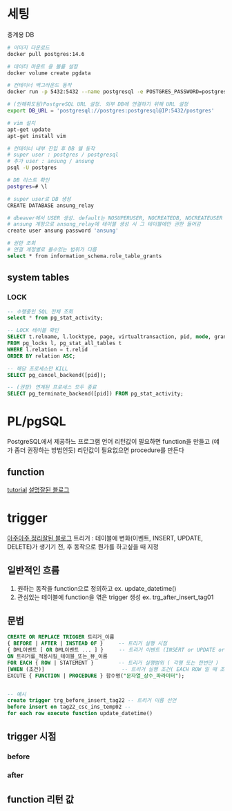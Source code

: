 # 세팅
중계용 DB
```bash
# 이미지 다운로드
docker pull postgres:14.6

# 데이터 마운트 용 볼륨 설정
docker volume create pgdata

# 컨테이너 백그라운드 동작
docker run -p 5432:5432 --name postgresql -e POSTGRES_PASSWORD=postgresql -e TZ=Asia/Seoul -v pgdata:/var/lib/postgresql/data -d postgres:14.6

# (안해줘도됨)PostgreSQL URL 설정. 외부 DB에 연결하기 위해 URL 설정
export DB_URL = 'postgresql://postgres:postgresql@IP:5432/postgres'

# vim 설치
apt-get update
apt-get install vim

# 컨테이너 내부 진입 후 DB 쉘 동작
# super user : postgres / postgresql
# 추가 user : ansung / ansung
psql -U postgres

# DB 리스트 확인
postgres=# \l

# super user로 DB 생성
CREATE DATABASE ansung_relay

# dbeaver에서 USER 생성. default는 NOSUPERUSER, NOCREATEDB, NOCREATEUSER
# ansung 계정으로 ansung_relay에 테이블 생성 시 그 테이블에만 권한 들어감
create user ansung password 'ansung'

# 권한 조회
# 연결 계정별로 볼수있는 범위가 다름
select * from information_schema.role_table_grants
```

## system tables
### LOCK
```SQL
-- 수행중인 SQL 전체 조회
select * from pg_stat_activity;

-- LOCK 테이블 확인
SELECT t.relname, l.locktype, page, virtualtransaction, pid, mode, granted 
FROM pg_locks l, pg_stat_all_tables t 
WHERE l.relation = t.relid 
ORDER BY relation ASC;

-- 해당 프로세스만 KILL
SELECT pg_cancel_backend([pid]);

-- (권장) 연계된 프로세스 모두 종료
SELECT pg_terminate_backend([pid]) FROM pg_stat_activity;

```

# PL/pgSQL
PostgreSQL에서 제공하느 프로그램 언어
리턴값이 필요하면 function을 만들고 (얘가 좀더 권장하는 방법인듯)
리턴값이 필요없으면 procedure를 만든다

## function
[tutorial](https://www.postgresqltutorial.com/postgresql-plpgsql/)
[설명잘된 블로그](http://www.gisdeveloper.co.kr/?s=pl%2Fpgsql+%ED%8A%9C%ED%86%A0%EB%A6%AC%EC%96%BC)

# trigger
[아주아주 정리잘된 블로그](https://jaeone94.github.io/posts/Postgresql-%ED%8A%B8%EB%A6%AC%EA%B1%B0%EB%A5%BC-%EB%B0%B0%EC%9B%8C%EB%B3%B4%EC%9E%90/)
트리거 : 테이블에 변화(이벤트, INSERT, UPDATE, DELETE)가 생기기 전, 후 동작으로 뭔가를 하고싶을 때 지정
## 일반적인 흐름
1. 원하는 동작을 function으로 정의하고 ex. update_datetime()
2. 관심있는 테이블에 function을 엮은 trigger 생성 ex. trg_after_insert_tag01

## 문법
```SQL
CREATE OR REPLACE TRIGGER 트리거_이름  
{ BEFORE | AFTER | INSTEAD OF }     -- 트리거 실행 시점
{ DML이벤트 [ OR DML이벤트 ... ] }     -- 트리거 이벤트 (INSERT or UPDATE or DELETE ..)
ON 트리거를_적용시킬_테이블_또는_뷰_이름
FOR EACH { ROW | STATEMENT } 		-- 트리거 실행범위 ( 각행 또는 한번만 )
[WHEN (조건)] 						-- 트리거 실행 조건( EACH ROW 일 때 조건에 만족하는 행만 수행가능 )
EXCUTE { FUNCTION | PROCEDURE } 함수명("문자열_상수_파라미터");


-- 예시
create trigger trg_before_insert_tag22 -- 트리거 이름 선언
before insert on tag22_csc_ins_temp02 -- 
for each row execute function update_datetime()
```


## trigger 시점
### before
### after
## function 리턴 값

